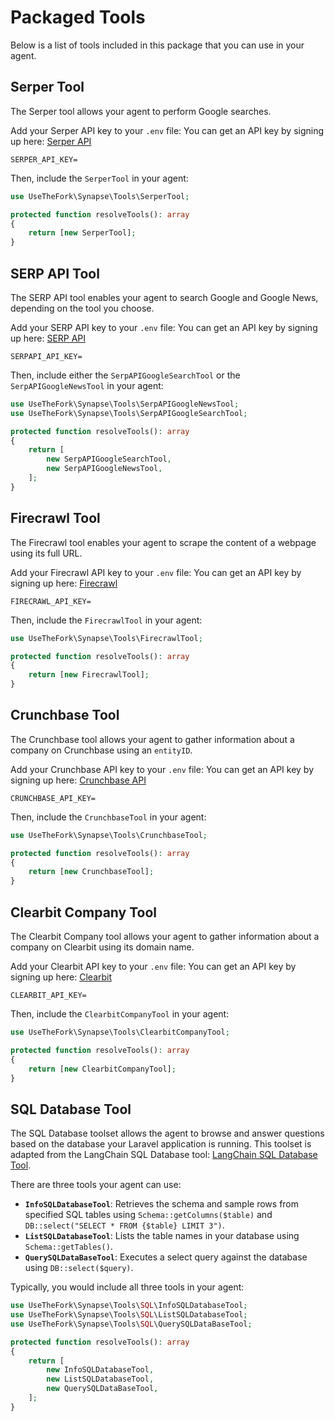 # Packaged Tools

Below is a list of tools included in this package that you can use in your agent.

## Serper Tool

The Serper tool allows your agent to perform Google searches.

Add your Serper API key to your `.env` file:
You can get an API key by signing up here: [Serper API](https://serper.dev/)

```dotenv
SERPER_API_KEY=
```

Then, include the `SerperTool` in your agent:

```php
use UseTheFork\Synapse\Tools\SerperTool;

protected function resolveTools(): array
{
    return [new SerperTool];
}
```

## SERP API Tool

The SERP API tool enables your agent to search Google and Google News, depending on the tool you choose.

Add your SERP API key to your `.env` file:
You can get an API key by signing up here: [SERP API](https://serpapi.com/)

```dotenv
SERPAPI_API_KEY=
```

Then, include either the `SerpAPIGoogleSearchTool` or the `SerpAPIGoogleNewsTool` in your agent:

```php
use UseTheFork\Synapse\Tools\SerpAPIGoogleNewsTool;
use UseTheFork\Synapse\Tools\SerpAPIGoogleSearchTool;

protected function resolveTools(): array
{
    return [
        new SerpAPIGoogleSearchTool,
        new SerpAPIGoogleNewsTool,
    ];
}
```

## Firecrawl Tool

The Firecrawl tool enables your agent to scrape the content of a webpage using its full URL.

Add your Firecrawl API key to your `.env` file:
You can get an API key by signing up here: [Firecrawl](https://www.firecrawl.dev/)

```dotenv
FIRECRAWL_API_KEY=
```

Then, include the `FirecrawlTool` in your agent:

```php
use UseTheFork\Synapse\Tools\FirecrawlTool;

protected function resolveTools(): array
{
    return [new FirecrawlTool];
}
```

## Crunchbase Tool

The Crunchbase tool allows your agent to gather information about a company on Crunchbase using an `entityID`.

Add your Crunchbase API key to your `.env` file:
You can get an API key by signing up here: [Crunchbase API](https://data.crunchbase.com/docs/using-the-api)

```dotenv
CRUNCHBASE_API_KEY=
```

Then, include the `CrunchbaseTool` in your agent:

```php
use UseTheFork\Synapse\Tools\CrunchbaseTool;

protected function resolveTools(): array
{
    return [new CrunchbaseTool];
}
```

## Clearbit Company Tool

The Clearbit Company tool allows your agent to gather information about a company on Clearbit using its domain name.

Add your Clearbit API key to your `.env` file:
You can get an API key by signing up here: [Clearbit](https://clearbit.com/)

```dotenv
CLEARBIT_API_KEY=
```

Then, include the `ClearbitCompanyTool` in your agent:

```php
use UseTheFork\Synapse\Tools\ClearbitCompanyTool;

protected function resolveTools(): array
{
    return [new ClearbitCompanyTool];
}
```

## SQL Database Tool

The SQL Database toolset allows the agent to browse and answer questions based on the database your Laravel application is running. This toolset is adapted from the LangChain SQL Database tool: [LangChain SQL Database Tool](https://api.python.langchain.com/en/latest/_modules/langchain_community/tools/sql_database/tool.html).

There are three tools your agent can use:

- **`InfoSQLDatabaseTool`**: Retrieves the schema and sample rows from specified SQL tables using `Schema::getColumns($table)` and `DB::select("SELECT * FROM {$table} LIMIT 3")`.
- **`ListSQLDatabaseTool`**: Lists the table names in your database using `Schema::getTables()`.
- **`QuerySQLDataBaseTool`**: Executes a select query against the database using `DB::select($query)`.

Typically, you would include all three tools in your agent:

```php
use UseTheFork\Synapse\Tools\SQL\InfoSQLDatabaseTool;
use UseTheFork\Synapse\Tools\SQL\ListSQLDatabaseTool;
use UseTheFork\Synapse\Tools\SQL\QuerySQLDataBaseTool;

protected function resolveTools(): array
{
    return [
        new InfoSQLDatabaseTool,
        new ListSQLDatabaseTool,
        new QuerySQLDataBaseTool,
    ];
}
```

